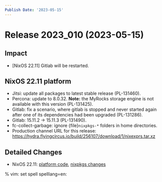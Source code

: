```yaml
---
Publish Date: '2023-05-15'
---
```


# Release 2023_010 (2023-05-15)

## Impact

- \[NixOS 22.11\] Gitlab will be restarted.

## NixOS 22.11 platform

- Jitsi: update all packages to latest stable release (PL-131460).
- Percona: update to 8.0.32.
  **Note:** the MyRocks storage engine is not available with this version
  (PL-131425).
- Gitlab: fix a scenario, where gitlab is stopped and never started again
  after one of its dependencies had been upgraded (PL-131286).
- Gitlab: 15.11.2 -> 15.11.3 (PL-131490).
- fc-collect-garbage: ignore {file}`nixpkgs-*` folders in home directories.
- Production channel URL for this release: https://hydra.flyingcircus.io/build/256107/download/1/nixexprs.tar.xz

## Detailed Changes

- NixOS 22.11: [platform code](https://github.com/flyingcircusio/fc-nixos/compare/fc/r2023_009/22.11...481d4647ea375085d5ffa43e26a6df1ecff4332c),
  [nixpkgs changes](https://github.com/flyingcircusio/nixpkgs/compare/63572e7d205027d8ae4bed36f1d5b166ae620d14...68d3f0e2ec7d290b8686be9df2455c5e25995324)

% vim: set spell spelllang=en:
